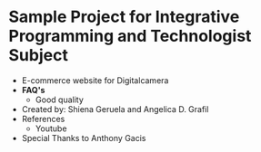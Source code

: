 <h1><br> Sample Project for Integrative Programming and Technologist Subject</br></h1>
<ul>
  <li>E-commerce website for Digitalcamera </li>
  <li><b>FAQ's</b> 
   <ul>
     <li>Good quality</li>
    </ul>
  </li>
  <li>Created by: Shiena Geruela and Angelica D. Grafil</li>
  <li>References
    <ul>
     <li>Youtube</li>
    </ul>
  </li>
  <li>Special Thanks to Anthony Gacis</li>
